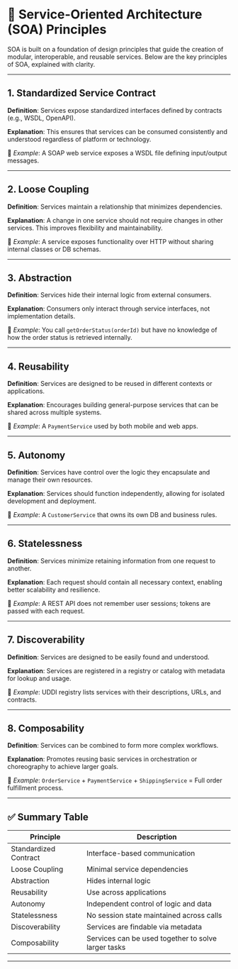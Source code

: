 # 🧱 Service-Oriented Architecture (SOA) Principles

SOA is built on a foundation of design principles that guide the creation of modular, interoperable, and reusable services. Below are the key principles of SOA, explained with clarity.

---

## 1. **Standardized Service Contract**

**Definition**: Services expose standardized interfaces defined by contracts (e.g., WSDL, OpenAPI).

**Explanation**: This ensures that services can be consumed consistently and understood regardless of platform or technology.

📌 *Example*: A SOAP web service exposes a WSDL file defining input/output messages.

---

## 2. **Loose Coupling**

**Definition**: Services maintain a relationship that minimizes dependencies.

**Explanation**: A change in one service should not require changes in other services. This improves flexibility and maintainability.

📌 *Example*: A service exposes functionality over HTTP without sharing internal classes or DB schemas.

---

## 3. **Abstraction**

**Definition**: Services hide their internal logic from external consumers.

**Explanation**: Consumers only interact through service interfaces, not implementation details.

📌 *Example*: You call `getOrderStatus(orderId)` but have no knowledge of how the order status is retrieved internally.

---

## 4. **Reusability**

**Definition**: Services are designed to be reused in different contexts or applications.

**Explanation**: Encourages building general-purpose services that can be shared across multiple systems.

📌 *Example*: A `PaymentService` used by both mobile and web apps.

---

## 5. **Autonomy**

**Definition**: Services have control over the logic they encapsulate and manage their own resources.

**Explanation**: Services should function independently, allowing for isolated development and deployment.

📌 *Example*: A `CustomerService` that owns its own DB and business rules.

---

## 6. **Statelessness**

**Definition**: Services minimize retaining information from one request to another.

**Explanation**: Each request should contain all necessary context, enabling better scalability and resilience.

📌 *Example*: A REST API does not remember user sessions; tokens are passed with each request.

---

## 7. **Discoverability**

**Definition**: Services are designed to be easily found and understood.

**Explanation**: Services are registered in a registry or catalog with metadata for lookup and usage.

📌 *Example*: UDDI registry lists services with their descriptions, URLs, and contracts.

---

## 8. **Composability**

**Definition**: Services can be combined to form more complex workflows.

**Explanation**: Promotes reusing basic services in orchestration or choreography to achieve larger goals.

📌 *Example*: `OrderService` + `PaymentService` + `ShippingService` = Full order fulfillment process.

---

## ✅ Summary Table

| Principle                  | Description                                          |
|---------------------------|------------------------------------------------------|
| Standardized Contract     | Interface-based communication                        |
| Loose Coupling            | Minimal service dependencies                         |
| Abstraction               | Hides internal logic                                 |
| Reusability               | Use across applications                              |
| Autonomy                  | Independent control of logic and data                |
| Statelessness             | No session state maintained across calls             |
| Discoverability           | Services are findable via metadata                   |
| Composability             | Services can be used together to solve larger tasks  |

---